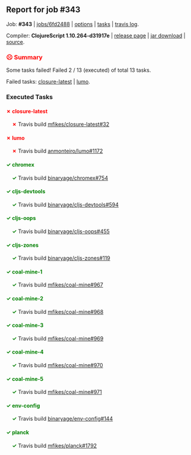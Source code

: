## Report for job #343

Job: **#343** | [jobs/6fd2488](https://github.com/cljs-oss/canary/commit/6fd24883da25f660ffe638ed79ce25ac0bdfffb0) | [options](options.edn) | [tasks](tasks.edn) | [travis log](https://travis-ci.org/cljs-oss/canary/builds/363972534).

Compiler: **ClojureScript 1.10.264-d31917e** | [release page](https://github.com/cljs-oss/canary/releases/tag/r1.10.264-d31917e) | [jar download](https://github.com/cljs-oss/canary/releases/download/r1.10.264-d31917e/clojurescript-1.10.264-d31917e.jar) | [source](https://github.com/clojure/clojurescript/commit/d31917e80431f3c7db5931748e8c4f2eb85f51bf).

### <b style='color:red'>☹ Summary</b>

Some tasks failed! Failed 2 / 13 (executed) of total 13 tasks.

Failed tasks: [closure-latest](#-closure-latest) | [lumo](#-lumo).

### Executed Tasks

#### <b style='color:red'>&#x2717; closure-latest</b>
&nbsp;&nbsp;&nbsp;&nbsp;<b style='color:red'>&#x2717;</b> Travis build [mfikes/closure-latest#32](https://travis-ci.org/mfikes/closure-latest/builds/363973259)<br>

#### <b style='color:red'>&#x2717; lumo</b>
&nbsp;&nbsp;&nbsp;&nbsp;<b style='color:red'>&#x2717;</b> Travis build [anmonteiro/lumo#1172](https://travis-ci.org/anmonteiro/lumo/builds/363973288)<br>

#### <b style='color:green'>&#x2713; chromex</b>
&nbsp;&nbsp;&nbsp;&nbsp;<b style='color:green'>&#x2713;</b> Travis build [binaryage/chromex#754](https://travis-ci.org/binaryage/chromex/builds/363973246)<br>

#### <b style='color:green'>&#x2713; cljs-devtools</b>
&nbsp;&nbsp;&nbsp;&nbsp;<b style='color:green'>&#x2713;</b> Travis build [binaryage/cljs-devtools#594](https://travis-ci.org/binaryage/cljs-devtools/builds/363973233)<br>

#### <b style='color:green'>&#x2713; cljs-oops</b>
&nbsp;&nbsp;&nbsp;&nbsp;<b style='color:green'>&#x2713;</b> Travis build [binaryage/cljs-oops#455](https://travis-ci.org/binaryage/cljs-oops/builds/363973241)<br>

#### <b style='color:green'>&#x2713; cljs-zones</b>
&nbsp;&nbsp;&nbsp;&nbsp;<b style='color:green'>&#x2713;</b> Travis build [binaryage/cljs-zones#119](https://travis-ci.org/binaryage/cljs-zones/builds/363973257)<br>

#### <b style='color:green'>&#x2713; coal-mine-1</b>
&nbsp;&nbsp;&nbsp;&nbsp;<b style='color:green'>&#x2713;</b> Travis build [mfikes/coal-mine#967](https://travis-ci.org/mfikes/coal-mine/builds/363973261)<br>

#### <b style='color:green'>&#x2713; coal-mine-2</b>
&nbsp;&nbsp;&nbsp;&nbsp;<b style='color:green'>&#x2713;</b> Travis build [mfikes/coal-mine#968](https://travis-ci.org/mfikes/coal-mine/builds/363973263)<br>

#### <b style='color:green'>&#x2713; coal-mine-3</b>
&nbsp;&nbsp;&nbsp;&nbsp;<b style='color:green'>&#x2713;</b> Travis build [mfikes/coal-mine#969](https://travis-ci.org/mfikes/coal-mine/builds/363973265)<br>

#### <b style='color:green'>&#x2713; coal-mine-4</b>
&nbsp;&nbsp;&nbsp;&nbsp;<b style='color:green'>&#x2713;</b> Travis build [mfikes/coal-mine#970](https://travis-ci.org/mfikes/coal-mine/builds/363973275)<br>

#### <b style='color:green'>&#x2713; coal-mine-5</b>
&nbsp;&nbsp;&nbsp;&nbsp;<b style='color:green'>&#x2713;</b> Travis build [mfikes/coal-mine#971](https://travis-ci.org/mfikes/coal-mine/builds/363973277)<br>

#### <b style='color:green'>&#x2713; env-config</b>
&nbsp;&nbsp;&nbsp;&nbsp;<b style='color:green'>&#x2713;</b> Travis build [binaryage/env-config#144](https://travis-ci.org/binaryage/env-config/builds/363973284)<br>

#### <b style='color:green'>&#x2713; planck</b>
&nbsp;&nbsp;&nbsp;&nbsp;<b style='color:green'>&#x2713;</b> Travis build [mfikes/planck#1792](https://travis-ci.org/mfikes/planck/builds/363973293)<br>